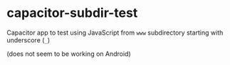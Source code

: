 # capacitor-subdir-test

Capacitor app to test using JavaScript from `www` subdirectory starting with underscore (`_`)

(does not seem to be working on Android)
